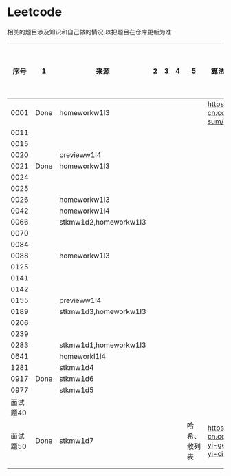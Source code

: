 # Leetcode 

相关的题目涉及知识和自己做的情况,以把题目在仓库更新为准

|序号|1|来源|2|3|4|5|算法和数据结构知识点|链接|其他知识点|备注|
|---|---|---|---|---|---|---|---|---|---|---|
|0001|Done|homeworkw1l3|||||https://leetcode-cn.com/problems/two-sum/|
|0011|||||||
|0015|||||||
|0020||previeww1l4|||||
|0021|Done|homeworkw1l3|||||
|0024|||||||
|0025|||||||
|0026||homeworkw1l3|||||
|0042||homeworkw1l4|||||
|0066||stkmw1d2,homeworkw1l3|||||
|0070|||||||
|0084|||||||
|0088||homeworkw1l3|||||
|0125|||||||
|0141|||||||
|0142|||||||
|0155||previeww1l4|||||
|0189||stkmw1d3,homeworkw1l3|||||
|0206|||||||
|0239|||||||
|0283||stkmw1d1,homeworkw1l3|||||
|0641||homeworkl1l4|||||
|1281||stkmw1d4|||||
|0917|Done|stkmw1d6|||||
|0977||stkmw1d5||||||
|面试题40|||||||
|面试题50|Done|stkmw1d7||||哈希、散列表|https://leetcode-cn.com/problems/di-yi-ge-zhi-chu-xian-yi-ci-de-zi-fu-lcof/|||
||||||||
||||||||
